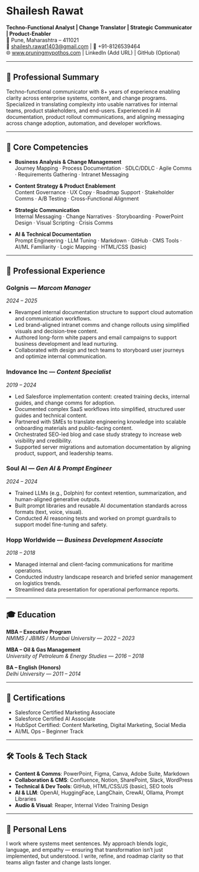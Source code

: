 # Shailesh Rawat  
**Techno-Functional Analyst | Change Translator | Strategic Communicator | Product-Enabler**  
📍 Pune, Maharashtra – 411021  
📧 shailesh.rawat1403@gmail.com | 📱 +91-8126539464  
🌐 www.pruningmypothos.com | LinkedIn (Add URL) | GitHub (Optional)

---

## 🧭 Professional Summary

Techno-functional communicator with 8+ years of experience enabling clarity across enterprise systems, content, and change programs. Specialized in translating complexity into usable narratives for internal teams, product stakeholders, and end-users. Experienced in AI documentation, product rollout communications, and aligning messaging across change adoption, automation, and developer workflows.

---

## 🧩 Core Competencies

- **Business Analysis & Change Management**  
  Journey Mapping · Process Documentation · SDLC/DDLC · Agile Comms · Requirements Gathering · Intranet Messaging

- **Content Strategy & Product Enablement**  
  Content Governance · UX Copy · Roadmap Support · Stakeholder Comms · A/B Testing · Cross-Functional Alignment

- **Strategic Communication**  
  Internal Messaging · Change Narratives · Storyboarding · PowerPoint Design · Visual Scripting · Crisis Comms

- **AI & Technical Documentation**  
  Prompt Engineering · LLM Tuning · Markdown · GitHub · CMS Tools · AI/ML Familiarity · Logic Mapping · HTML/CSS (basic)

---

## 🧠 Professional Experience

### **GoIgnis** — *Marcom Manager*  
*2024 – 2025*  
- Revamped internal documentation structure to support cloud automation and communication workflows.  
- Led brand-aligned intranet comms and change rollouts using simplified visuals and decision-tree content.  
- Authored long-form white papers and email campaigns to support business development and lead nurturing.  
- Collaborated with design and tech teams to storyboard user journeys and optimize internal communication.

### **Indovance Inc** — *Content Specialist*  
*2019 – 2024*  
- Led Salesforce implementation content: created training decks, internal guides, and change comms for adoption.  
- Documented complex SaaS workflows into simplified, structured user guides and technical content.  
- Partnered with SMEs to translate engineering knowledge into scalable onboarding materials and public-facing content.  
- Orchestrated SEO-led blog and case study strategy to increase web visibility and credibility.  
- Supported server migrations and automation documentation by aligning product, support, and leadership teams.

### **Soul AI** — *Gen AI & Prompt Engineer*  
*2024 – 2024*  
- Trained LLMs (e.g., Dolphin) for context retention, summarization, and human-aligned generative outputs.  
- Built prompt libraries and reusable AI documentation standards across formats (text, voice, visual).  
- Conducted AI reasoning tests and worked on prompt guardrails to support model fine-tuning and safety.

### **Hopp Worldwide** — *Business Development Associate*  
*2018 – 2018*  
- Managed internal and client-facing communications for maritime operations.  
- Conducted industry landscape research and briefed senior management on logistics trends.  
- Streamlined data presentation for operational performance reports.

---

## 🎓 Education

**MBA – Executive Program**  
*NMIMS / JBIMS / Mumbai University* — *2022 – 2023*

**MBA – Oil & Gas Management**  
*University of Petroleum & Energy Studies* — *2016 – 2018*

**BA – English (Honors)**  
*Delhi University* — *2011 – 2014*

---

## 📜 Certifications

- Salesforce Certified Marketing Associate  
- Salesforce Certified AI Associate  
- HubSpot Certified: Content Marketing, Digital Marketing, Social Media  
- AI/ML Ops – Beginner Track

---

## 🛠 Tools & Tech Stack

- **Content & Comms**: PowerPoint, Figma, Canva, Adobe Suite, Markdown  
- **Collaboration & CMS**: Confluence, Notion, SharePoint, Slack, WordPress  
- **Technical & Dev Tools**: GitHub, HTML/CSS/JS (basic), SEO tools  
- **AI & LLM**: OpenAI, HuggingFace, LangChain, CrewAI, Ollama, Prompt Libraries  
- **Audio & Visual**: Reaper, Internal Video Training Design

---

## 🧭 Personal Lens

I work where systems meet sentences. My approach blends logic, language, and empathy — ensuring that transformation isn’t just implemented, but understood. I write, refine, and roadmap clarity so that teams align faster and change lasts longer.